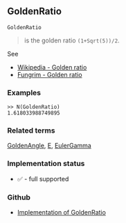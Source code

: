 ## GoldenRatio

```
GoldenRatio
```

> is the golden ratio `(1+Sqrt(5))/2`.

See
* [Wikipedia - Golden ratio](https://en.wikipedia.org/wiki/Golden_ratio)
* [Fungrim - Golden ratio](http://fungrim.org/topic/Golden_ratio/)
 
### Examples

``` 
>> N(GoldenRatio)
1.618033988749895
```

### Related terms 
[GoldenAngle](GoldenAngle.md), [E](E.md), [EulerGamma](EulerGamma.md) 
 

### Implementation status

* &#x2705; - full supported

### Github

* [Implementation of GoldenRatio](https://github.com/axkr/symja_android_library/blob/master/symja_android_library/matheclipse-core/src/main/java/org/matheclipse/core/builtin/ConstantDefinitions.java#L1107) 
